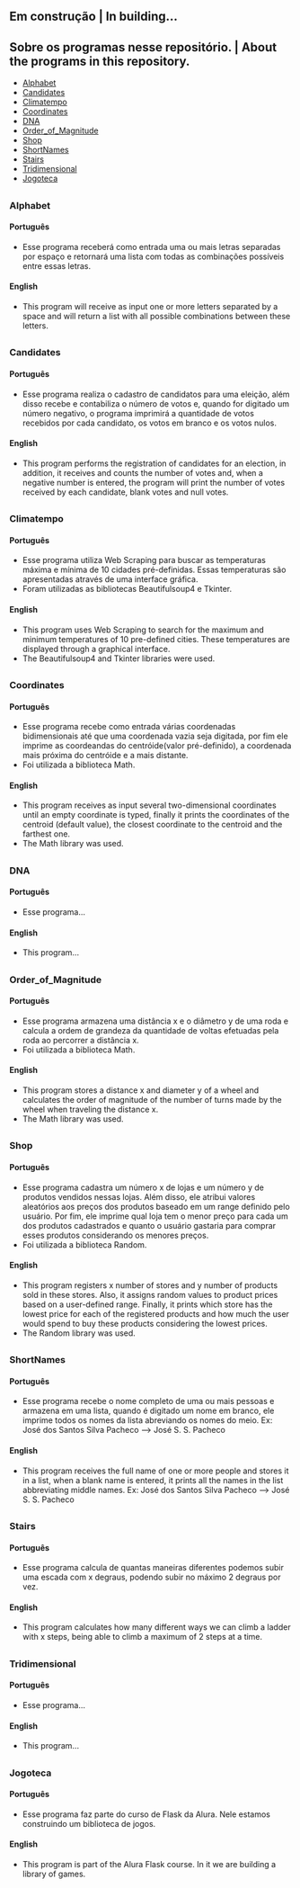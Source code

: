 ## Em construção | In building...
## Sobre os programas nesse repositório. | About the programs in this repository.


* [Alphabet](#alphabet)
* [Candidates](#candidates)
* [Climatempo](#climatempo)
* [Coordinates](#coordinates)
* [DNA](#dna)
* [Order_of_Magnitude](#order)
* [Shop](#shop)
* [ShortNames](#short)
* [Stairs](#stairs)
* [Tridimensional](#tridi)
* [Jogoteca](#jogoteca)

##
<a name="alphabet"></a>

### Alphabet

#### Português

* Esse programa receberá como entrada uma ou mais letras separadas por espaço e retornará uma lista com todas as combinações possíveis entre essas letras.

#### English

* This program will receive as input one or more letters separated by a space and will return a list with all possible combinations between these letters.

##
<a name="candidates"></a>

### Candidates

#### Português

* Esse programa realiza o cadastro de candidatos para uma eleição, além disso recebe e contabiliza o número de votos e, quando for digitado um número negativo,
 o programa imprimirá a quantidade de votos recebidos por cada candidato, os votos em branco e os votos nulos.


#### English

* This program performs the registration of candidates for an election, in addition, it receives and counts the number of votes and, when a negative number is entered,
 the program will print the number of votes received by each candidate, blank votes and null votes.

##
<a name="climatempo"></a>

### Climatempo

#### Português

* Esse programa utiliza Web Scraping para buscar as temperaturas máxima e mínima de 10 cidades pré-definidas. Essas temperaturas são apresentadas através de uma interface gráfica.
* Foram utilizadas as bibliotecas Beautifulsoup4 e Tkinter.

#### English

* This program uses Web Scraping to search for the maximum and minimum temperatures of 10 pre-defined cities. These temperatures are displayed through a graphical interface.
* The Beautifulsoup4 and Tkinter libraries were used.

##
<a name="coordinates"></a>

### Coordinates

#### Português

* Esse programa recebe como entrada várias coordenadas bidimensionais até que uma coordenada vazia seja digitada, por fim ele imprime as coordeandas do centróide(valor pré-definido), a coordenada mais próxima do centróide e a mais distante.
* Foi utilizada a biblioteca Math.

#### English

* This program receives as input several two-dimensional coordinates until an empty coordinate is typed, finally it prints the coordinates of the centroid (default value), the closest coordinate to the centroid and the farthest one.
* The Math library was used.

##
<a name="dna"></a>

### DNA

#### Português

* Esse programa...

#### English

* This program...

##
<a name="order"></a>

### Order_of_Magnitude

#### Português

* Esse programa armazena uma distância x e o diâmetro y de uma roda e calcula a ordem de grandeza da quantidade de voltas efetuadas pela roda ao percorrer a distância x.
* Foi utilizada a biblioteca Math.

#### English

* This program stores a distance x and diameter y of a wheel and calculates the order of magnitude of the number of turns made by the wheel when traveling the distance x.
* The Math library was used.

##
<a name="shop"></a>

### Shop

#### Português

* Esse programa cadastra um número x de lojas e um número y de produtos vendidos nessas lojas. Além disso, ele atribui valores aleatórios aos preços dos produtos
 baseado em um range definido pelo usuário. Por fim, ele imprime qual loja tem o menor preço para cada um dos produtos cadastrados e quanto o usuário gastaria
 para comprar esses produtos considerando os menores preços.
* Foi utilizada a biblioteca Random.

#### English

* This program registers x number of stores and y number of products sold in these stores. Also, it assigns random values ​​to product prices
 based on a user-defined range. Finally, it prints which store has the lowest price for each of the registered products and how much the user would spend
 to buy these products considering the lowest prices.
* The Random library was used.

##
<a name="short"></a>

### ShortNames

#### Português

* Esse programa recebe o nome completo de uma ou mais pessoas e armazena em uma lista, quando é digitado um nome em branco, ele imprime todos os nomes da lista 
abreviando os nomes do meio. Ex: José dos Santos Silva Pacheco --> José S. S. Pacheco

#### English

* This program receives the full name of one or more people and stores it in a list, when a blank name is entered, it prints all the names in the list
abbreviating middle names. Ex: José dos Santos Silva Pacheco --> José S. S. Pacheco

##
<a name="stairs"></a>

### Stairs

#### Português

* Esse programa calcula de quantas maneiras diferentes podemos subir uma escada com x degraus, podendo subir no máximo 2 degraus por vez.

#### English

* This program calculates how many different ways we can climb a ladder with x steps, being able to climb a maximum of 2 steps at a time.

##
<a name="tridi"></a>

### Tridimensional

#### Português

* Esse programa...

#### English

* This program...

##
<a name="jogoteca"></a>

### Jogoteca

#### Português

* Esse programa faz parte do curso de Flask da Alura. Nele estamos construindo um biblioteca de jogos.

#### English

* This program is part of the Alura Flask course. In it we are building a library of games.



